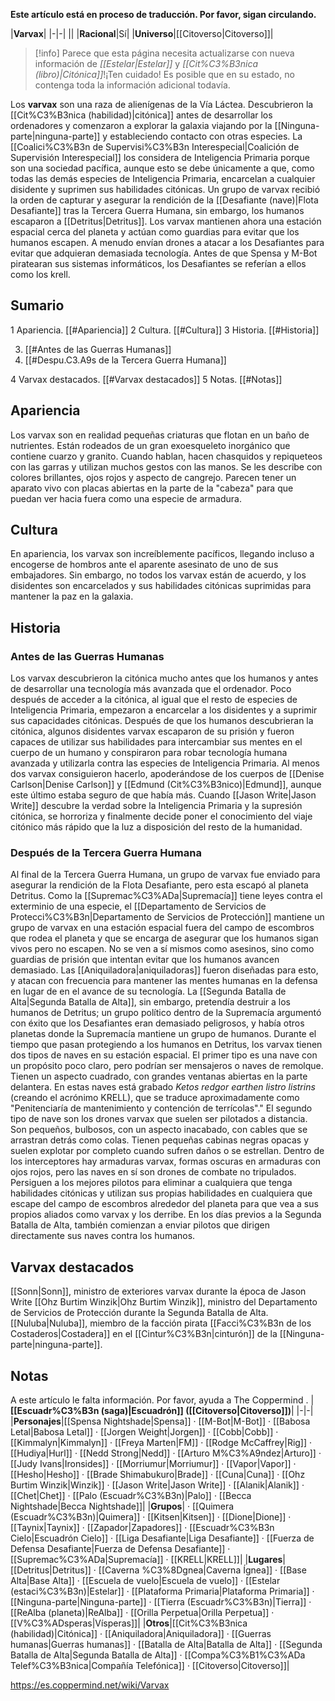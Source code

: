 **Este artículo está en proceso de traducción. Por favor, sigan circulando.**


|**Varvax**|
|-|-|
||
|**Racional**|Sí|
|**Universo**|[[Citoverso\|Citoverso]]|

> [!info] Parece que esta página necesita actualizarse con nueva información de *[[Estelar\|Estelar]]* y *[[Cit%C3%B3nica (libro)\|Citónica]]*!¡Ten cuidado! Es posible que en su estado, no contenga toda la información adicional todavía.

Los **varvax** son una raza de alienígenas de la Vía Láctea. Descubrieron la [[Cit%C3%B3nica (habilidad)\|citónica]] antes de desarrollar los ordenadores y comenzaron a explorar la galaxia viajando por la [[Ninguna-parte\|ninguna-parte]] y estableciendo contacto con otras especies. La [[Coalici%C3%B3n de Supervisi%C3%B3n Interespecial\|Coalición de Supervisión Interespecial]] los considera de Inteligencia Primaria porque son una sociedad pacífica, aunque esto se debe únicamente a que, como todas las demás especies de Inteligencia Primaria, encarcelan a cualquier disidente y suprimen sus habilidades citónicas.
Un grupo de varvax recibió la orden de capturar y asegurar la rendición de la [[Desafiante (nave)\|Flota Desafiante]] tras la Tercera Guerra Humana, sin embargo, los humanos escaparon a [[Detritus\|Detritus]]. Los varvax mantienen ahora una estación espacial cerca del planeta y actúan como guardias para evitar que los humanos escapen. A menudo envían drones a atacar a los Desafiantes para evitar que adquieran demasiada tecnología. Antes de que Spensa y M-Bot piratearan sus sistemas informáticos, los Desafiantes se referían a ellos como los krell.

## Sumario

1 Apariencia. [[#Apariencia]] 
2 Cultura. [[#Cultura]] 
3 Historia. [[#Historia]] 

3. [[#Antes de las Guerras Humanas]] 
3. [[#Despu.C3.A9s de la Tercera Guerra Humana]] 


4 Varvax destacados. [[#Varvax destacados]] 
5 Notas. [[#Notas]] 


## Apariencia
Los varvax son en realidad pequeñas criaturas que flotan en un baño de nutrientes. Están rodeados de un gran exoesqueleto inorgánico que contiene cuarzo y granito. Cuando hablan, hacen chasquidos y repiqueteos con las garras y utilizan muchos gestos con las manos. Se les describe con colores brillantes, ojos rojos y aspecto de cangrejo. Parecen tener un aparato vivo con placas abiertas en la parte de la "cabeza" para que puedan ver hacia fuera como una especie de armadura.

## Cultura
En apariencia, los varvax son increíblemente pacíficos, llegando incluso a encogerse de hombros ante el aparente asesinato de uno de sus embajadores. Sin embargo, no todos los varvax están de acuerdo, y los disidentes son encarcelados y sus habilidades citónicas suprimidas para mantener la paz en la galaxia.

## Historia
### Antes de las Guerras Humanas
Los varvax descubrieron la citónica mucho antes que los humanos y antes de desarrollar una tecnología más avanzada que el ordenador. Poco después de acceder a la citónica, al igual que el resto de especies de Inteligencia Primaria, empezaron a encarcelar a los disidentes y a suprimir sus capacidades citónicas.
Después de que los humanos descubrieran la citónica, algunos disidentes varvax escaparon de su prisión y fueron capaces de utilizar sus habilidades para intercambiar sus mentes en el cuerpo de un humano y conspiraron para robar tecnología humana avanzada y utilizarla contra las especies de Inteligencia Primaria. Al menos dos varvax consiguieron hacerlo, apoderándose de los cuerpos de [[Denise Carlson\|Denise Carlson]] y [[Edmund (Cit%C3%B3nico)\|Edmund]], aunque este último estaba seguro de que había más. Cuando [[Jason Write\|Jason Write]] descubre la verdad sobre la Inteligencia Primaria y la supresión citónica, se horroriza y finalmente decide poner el conocimiento del viaje citónico más rápido que la luz a disposición del resto de la humanidad.

### Después de la Tercera Guerra Humana
Al final de la Tercera Guerra Humana, un grupo de varvax fue enviado para asegurar la rendición de la Flota Desafiante, pero esta escapó al planeta Detritus. Como la [[Supremac%C3%ADa\|Supremacía]] tiene leyes contra el exterminio de una especie, el [[Departamento de Servicios de Protecci%C3%B3n\|Departamento de Servicios de Protección]] mantiene un grupo de varvax en una estación espacial fuera del campo de escombros que rodea el planeta y que se encarga de asegurar que los humanos sigan vivos pero no escapen. No se ven a sí mismos como asesinos, sino como guardias de prisión que intentan evitar que los humanos avancen demasiado. Las [[Aniquiladora\|aniquiladoras]] fueron diseñadas para esto, y atacan con frecuencia para mantener las mentes humanas en la defensa en lugar de en el avance de su tecnología. La [[Segunda Batalla de Alta\|Segunda Batalla de Alta]], sin embargo, pretendía destruir a los humanos de Detritus; un grupo político dentro de la Supremacía argumentó con éxito que los Desafiantes eran demasiado peligrosos, y había otros planetas donde la Supremacía mantiene un grupo de humanos.
Durante el tiempo que pasan protegiendo a los humanos en Detritus, los varvax tienen dos tipos de naves en su estación espacial. El primer tipo es una nave con un propósito poco claro, pero podrían ser mensajeros o naves de remolque. Tienen un aspecto cuadrado, con grandes ventanas abiertas en la parte delantera. En estas naves está grabado *Ketos redgor earthen listro listrins* (creando el acrónimo KRELL), que se traduce aproximadamente como "Penitenciaría de mantenimiento y contención de terrícolas"." El segundo tipo de nave son los drones varvax que suelen ser pilotados a distancia. Son pequeños, bulbosos, con un aspecto inacabado, con cables que se arrastran detrás como colas. Tienen pequeñas cabinas negras opacas y suelen explotar por completo cuando sufren daños o se estrellan. Dentro de los interceptores hay armaduras varvax, formas oscuras en armaduras con ojos rojos, pero las naves en sí son drones de combate no tripulados. Persiguen a los mejores pilotos para eliminar a cualquiera que tenga habilidades citónicas y utilizan sus propias habilidades en cualquiera que escape del campo de escombros alrededor del planeta para que vea a sus propios aliados como varvax y los derribe. En los días previos a la Segunda Batalla de Alta, también comienzan a enviar pilotos que dirigen directamente sus naves contra los humanos.

## Varvax destacados
[[Sonn\|Sonn]], ministro de exteriores varvax durante la época de Jason Write
[[Ohz Burtim Winzik\|Ohz Burtim Winzik]], ministro del Departamento de Servicios de Protección durante la Segunda Batalla de Alta.
[[Nuluba\|Nuluba]], miembro de la facción pirata [[Facci%C3%B3n de los Costaderos\|Costadera]] en el [[Cintur%C3%B3n\|cinturón]] de la [[Ninguna-parte\|ninguna-parte]].
## Notas

A este artículo le falta información. Por favor, ayuda a The Coppermind .
|**[[Escuadr%C3%B3n (saga)\|Escuadrón]] ([[Citoverso\|Citoverso]])**|
|-|-|
|**Personajes**|[[Spensa Nightshade\|Spensa]] · [[M-Bot\|M-Bot]] · [[Babosa Letal\|Babosa Letal]] · [[Jorgen Weight\|Jorgen]] · [[Cobb\|Cobb]] · [[Kimmalyn\|Kimmalyn]] · [[Freya Marten\|FM]] · [[Rodge McCaffrey\|Rig]] · [[Hudiya\|Hurl]] · [[Nedd Strong\|Nedd]] · [[Arturo M%C3%A9ndez\|Arturo]] · [[Judy Ivans\|Ironsides]] · [[Morriumur\|Morriumur]] · [[Vapor\|Vapor]] · [[Hesho\|Hesho]] · [[Brade Shimabukuro\|Brade]] · [[Cuna\|Cuna]] · [[Ohz Burtim Winzik\|Winzik]] · [[Jason Write\|Jason Write]] · [[Alanik\|Alanik]] · [[Chet\|Chet]] · [[Palo (Escuadr%C3%B3n)\|Palo]] · [[Becca Nightshade\|Becca Nightshade]]|
|**Grupos**| · [[Quimera (Escuadr%C3%B3n)\|Quimera]] · [[Kitsen\|Kitsen]] · [[Dione\|Dione]] · [[Taynix\|Taynix]] · [[Zapador\|Zapadores]] · [[Escuadr%C3%B3n Cielo\|Escuadrón Cielo]] · [[Liga Desafiante\|Liga Desafiante]] · [[Fuerza de Defensa Desafiante\|Fuerza de Defensa Desafiante]] · [[Supremac%C3%ADa\|Supremacía]] · [[KRELL\|KRELL]]|
|**Lugares**|[[Detritus\|Detritus]] · [[Caverna %C3%8Dgnea\|Caverna Ígnea]] · [[Base Alta\|Base Alta]] · [[Escuela de vuelo\|Escuela de vuelo]] · [[Estelar (estaci%C3%B3n)\|Estelar]] · [[Plataforma Primaria\|Plataforma Primaria]] · [[Ninguna-parte\|Ninguna-parte]] · [[Tierra (Escuadr%C3%B3n)\|Tierra]] · [[ReAlba (planeta)\|ReAlba]] · [[Orilla Perpetua\|Orilla Perpetua]] · [[V%C3%ADsperas\|Vísperas]]|
|**Otros**|[[Cit%C3%B3nica (habilidad)\|Citónica]] · [[Aniquiladora\|Aniquiladora]] · [[Guerras humanas\|Guerras humanas]] · [[Batalla de Alta\|Batalla de Alta]] · [[Segunda Batalla de Alta\|Segunda Batalla de Alta]] · [[Compa%C3%B1%C3%ADa Telef%C3%B3nica\|Compañía Telefónica]] · [[Citoverso\|Citoverso]]|



https://es.coppermind.net/wiki/Varvax